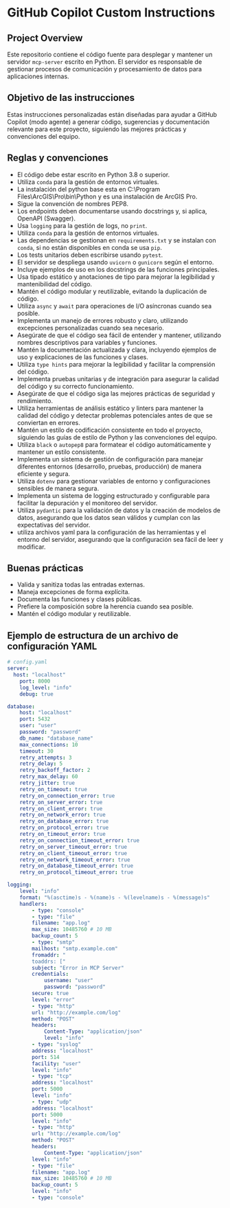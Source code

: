 # GitHub Copilot Custom Instructions

## Project Overview

Este repositorio contiene el código fuente para desplegar y mantener un servidor `mcp-server` escrito en Python. El servidor es responsable de gestionar procesos de comunicación y procesamiento de datos para aplicaciones internas.

## Objetivo de las instrucciones

Estas instrucciones personalizadas están diseñadas para ayudar a GitHub Copilot (modo agente) a generar código, sugerencias y documentación relevante para este proyecto, siguiendo las mejores prácticas y convenciones del equipo.

## Reglas y convenciones

- El código debe estar escrito en Python 3.8 o superior.
- Utiliza `conda` para la gestión de entornos virtuales.
- La instalación del python base esta en C:\Program Files\ArcGIS\Pro\bin\Python y es una instalación de ArcGIS Pro.
- Sigue la convención de nombres PEP8.
- Los endpoints deben documentarse usando docstrings y, si aplica, OpenAPI (Swagger).
- Usa `logging` para la gestión de logs, no `print`.
- Utiliza `conda` para la gestión de entornos virtuales.
- Las dependencias se gestionan en `requirements.txt` y se instalan con `conda`, si no están disponibles en conda se usa `pip`.
- Los tests unitarios deben escribirse usando `pytest`.
- El servidor se despliega usando `uvicorn` o `gunicorn` según el entorno.
- Incluye ejemplos de uso en los docstrings de las funciones principales.
- Usa tipado estático y anotaciones de tipo para mejorar la legibilidad y mantenibilidad del código.
- Mantén el código modular y reutilizable, evitando la duplicación de código.
- Utiliza `async` y `await` para operaciones de I/O asíncronas cuando sea posible.
- Implementa un manejo de errores robusto y claro, utilizando excepciones personalizadas cuando sea necesario.
- Asegúrate de que el código sea fácil de entender y mantener, utilizando nombres descriptivos para variables y funciones.
- Mantén la documentación actualizada y clara, incluyendo ejemplos de uso y explicaciones de las funciones y clases.
- Utiliza `type hints` para mejorar la legibilidad y facilitar la comprensión del código.
- Implementa pruebas unitarias y de integración para asegurar la calidad del código y su correcto funcionamiento.
- Asegúrate de que el código siga las mejores prácticas de seguridad y rendimiento.
- Utiliza herramientas de análisis estático y linters para mantener la calidad del código y detectar problemas potenciales antes de que se conviertan en errores.
- Mantén un estilo de codificación consistente en todo el proyecto, siguiendo las guías de estilo de Python y las convenciones del equipo.
- Utiliza `black` o `autopep8` para formatear el código automáticamente y mantener un estilo consistente.
- Implementa un sistema de gestión de configuración para manejar diferentes entornos (desarrollo, pruebas, producción) de manera eficiente y segura.
- Utiliza `dotenv` para gestionar variables de entorno y configuraciones sensibles de manera segura.
- Implementa un sistema de logging estructurado y configurable para facilitar la depuración y el monitoreo del servidor.
- Utiliza `pydantic` para la validación de datos y la creación de modelos de datos, asegurando que los datos sean válidos y cumplan con las expectativas del servidor.
- utiliza archivos yaml para la configuración de las herramientas y el entorno del servidor, asegurando que la configuración sea fácil de leer y modificar.
                             
## Buenas prácticas

- Valida y sanitiza todas las entradas externas.
- Maneja excepciones de forma explícita.
- Documenta las funciones y clases públicas.
- Prefiere la composición sobre la herencia cuando sea posible.
- Mantén el código modular y reutilizable.

## Ejemplo de estructura de un archivo de configuración YAML

```yaml
# config.yaml
server:
  host: "localhost"
    port: 8000
    log_level: "info"
    debug: true

database:
    host: "localhost"
    port: 5432
    user: "user"
    password: "password"
    db_name: "database_name"
    max_connections: 10
    timeout: 30
    retry_attempts: 3
    retry_delay: 5
    retry_backoff_factor: 2
    retry_max_delay: 60
    retry_jitter: true
    retry_on_timeout: true
    retry_on_connection_error: true
    retry_on_server_error: true
    retry_on_client_error: true
    retry_on_network_error: true
    retry_on_database_error: true
    retry_on_protocol_error: true
    retry_on_timeout_error: true
    retry_on_connection_timeout_error: true
    retry_on_server_timeout_error: true
    retry_on_client_timeout_error: true
    retry_on_network_timeout_error: true
    retry_on_database_timeout_error: true
    retry_on_protocol_timeout_error: true

logging:
    level: "info"
    format: "%(asctime)s - %(name)s - %(levelname)s - %(message)s"
    handlers:
        - type: "console"
        - type: "file"
        filename: "app.log"
        max_size: 10485760 # 10 MB
        backup_count: 5
        - type: "smtp"
        mailhost: "smtp.example.com"
        fromaddr: "
        toaddrs: [" 
        subject: "Error in MCP Server"
        credentials:
            username: "user"
            password: "password"
        secure: true
        level: "error"
        - type: "http"
        url: "http://example.com/log"
        method: "POST"
        headers:
            Content-Type: "application/json"
            level: "info"
        - type: "syslog"
        address: "localhost"
        port: 514   
        facility: "user"
        level: "info"
        - type: "tcp"
        address: "localhost"
        port: 5000
        level: "info"
        - type: "udp"
        address: "localhost"
        port: 5000
        level: "info"
        - type: "http"
        url: "http://example.com/log"
        method: "POST"
        headers:
            Content-Type: "application/json"
        level: "info"
        - type: "file"
        filename: "app.log"
        max_size: 10485760 # 10 MB
        backup_count: 5
        level: "info"
        - type: "console"
```







